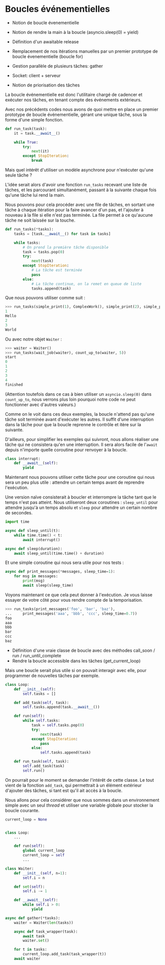# Boucles événementielles

* Notion de boucle évenementielle
* Notion de rendre la main à la boucle (asyncio.sleep(0) = yield)
* Définition d'un awaitable release

* Remplacement de nos itérations manuelles par un premier prototype de boucle évenementielle (boucle for)

* Gestion parallèle de plusieurs tâches: gather

* Socket: client + serveur

* Notion de priorisation des tâches

La boucle événementielle est donc l'utilitaire chargé de cadencer et exécuter nos tâches, en tenant compte des événements extérieurs.

Avec nos précédents codes nous avons de quoi mettre en place un premier prototype de boucle événementielle, gérant une unique tâche, sous la forme d'une simple fonction.

```python
def run_task(task):
    it = task.__await__()

    while True:
        try:
            next(it)
        except StopIteration:
            break
```

Mais quel intérêt d'utiliser un modèle asynchrone pour n'exécuter qu'une seule tâche ?

L'idée serait alors d'avoir une fonction `run_tasks` recevant une liste de tâches, et les parcourant simultanément, passant à la suivante chaque fois qu'une tâche lui rend la main.

Nous pouvons pour cela procéder avec une file de tâches, en sortant une tâche à chaque itération pour la faire avancer d'un pas, et l'ajouter à nouveau à la file si elle n'est pas terminée.
La file permet à ce qu'aucune tâche ne soit laissée sur la touche.

```python
def run_tasks(*tasks):
    tasks = [task.__await__() for task in tasks]

    while tasks:
        # On prend la première tâche disponible
        task = tasks.pop(0)
        try:
            next(task)
        except StopIteration:
            # La tâche est terminée
            pass
        else:
            # La tâche continue, on la remet en queue de liste
            tasks.append(task)
```

Que nous pouvons utiliser comme suit :

```python
>>> run_tasks(simple_print(1), ComplexWork(), simple_print(2), simple_print(3))
1
Hello
2
3
World
```

Ou avec notre objet `Waiter` :

```python
>>> waiter = Waiter()
>>> run_tasks(wait_job(waiter), count_up_to(waiter, 5))
start
0
1
2
3
4
finished
```

(Attention toutefois dans ce cas à bien utiliser un `asyncio.sleep(0)` dans `count_up_to`, nous verrons plus loin pourquoi notre code ne peut fonctionner avec d'autres valeurs.)

Comme on le voit dans ces deux exemples, la boucle n'attend pas qu'une tâche soit terminée avant d'exécuter les autres.
Il suffit d'une interruption dans la tâche pour que la boucle reprenne le contrôle et itère sur la suivante.

D'ailleurs, pour simplifier les exemples qui suivront, nous allons réaliser une tâche qui ne consistera qu'en une interruption.
Il sera alors facile de l'`await` depuis n'importe quelle coroutine pour renvoyer à la boucle.

```python
class interrupt:
    def __await__(self):
        yield
```

Maintenant nous pouvons utiliser cette tâche pour une coroutine qui nous sera un peu plus utile : attendre un certain temps avant de reprendre l'exécution.

Une version naïve consisterait à boucler et interrompre la tâche tant que le temps n'est pas atteint.
Nous utiliseront deux coroutines : `sleep_until` pour attendre jusqu'à un temps absolu et `sleep` pour attendre un certain nombre de secondes.

```python
import time

async def sleep_until(t):
    while time.time() < t:
        await interrupt()

async def sleep(duration):
    await sleep_until(time.time() + duration)
```

Et une simple coroutine qui nous sera utile pour nos tests :

```python
async def print_messages(*messages, sleep_time=1):
    for msg in messages:
        print(msg)
        await sleep(sleep_time)
```

Voyons maintenant ce que cela peut donner à l'exécution. Je vous laisse essayer de votre côté pour vous rendre compte de la temporisation.

```python
>>> run_tasks(print_messages('foo', 'bar', 'baz'),
...     print_messages('aaa', 'bbb', 'ccc', sleep_time=0.7))
foo
aaa
bbb
bar
ccc
baz
```

* Définition d'une vraie classe de boucle avec des méthodes call_soon / run / run_until_complete
* Rendre la boucle accessible dans les tâches (get_current_loop)

Mais une boucle serait plus utile si on pouvait interagir avec elle, pour programmer de nouvelles tâches par exemple.

```python
class Loop:
    def __init__(self):
        self.tasks = []

    def add_task(self, task):
        self.tasks.append(task.__await__())

    def run(self):
        while self.tasks:
            task = self.tasks.pop(0)
            try:
                next(task)
            except StopIteration:
                pass
            else:
                self.tasks.append(task)

    def run_task(self, task):
        self.add_task(task)
        self.run()
```

On pourrait pour le moment se demander l'intérêt de cette classe.
Le tout vient de la fonction `add_task`, qui permettrait à un élément extérieur d'ajouter des tâches, si tant est qu'il ait accès à la boucle.

Nous allons pour cela considérer que nous sommes dans un environnement simple avec un seul _thread_ et utiliser une variable globale pour stocker la boucle courante.

```python
current_loop = None


class Loop:
    ...

    def run(self):
        global current_loop
        current_loop = self
        ...
```

```python
class Waiter:
    def __init__(self, n=1):
        self.i = n

    def set(self):
        self.i -= 1

    def __await__(self):
        while self.i > 0:
            yield
```

```python
async def gather(*tasks):
    waiter = Waiter(len(tasks))

    async def task_wrapper(task):
        await task
        waiter.set()

    for t in tasks:
        current_loop.add_task(task_wrapper(t))
    await waiter
```

